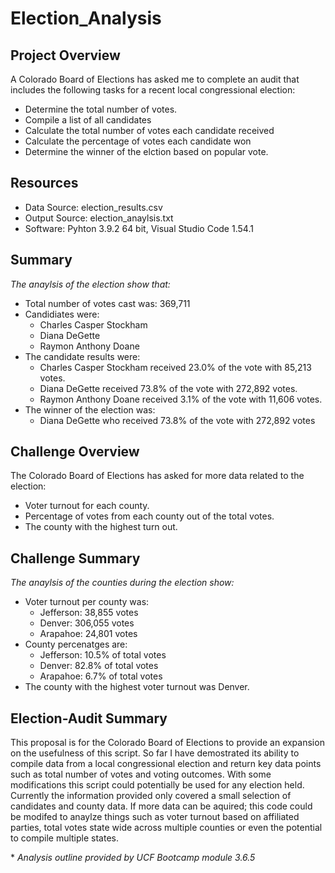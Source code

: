 # Election_Analysis
## Project Overview
  A Colorado Board of Elections has asked me to complete an audit that includes the following tasks for a recent local congressional election:
  * Determine the total number of votes.
  * Compile a list of all candidates
  * Calculate the total number of votes each candidate received
  * Calculate the percentage of votes each candidate won
  * Determine the winner of the elction based on popular vote.
  
## Resources
  * Data Source: election_results.csv
  * Output Source: election_anaylsis.txt
  * Software: Pyhton 3.9.2 64 bit, Visual Studio Code 1.54.1

## Summary
  *The anaylsis of the election show that:*
  * Total number of votes cast was: 369,711
  * Candidiates were:
    * Charles Casper Stockham
    * Diana DeGette
    * Raymon Anthony Doane
  * The candidate results were:
    * Charles Casper Stockham received 23.0% of the vote with 85,213 votes.
    * Diana DeGette received 73.8% of the vote with 272,892 votes.
    * Raymon Anthony Doane received 3.1% of the vote with 11,606 votes.
  * The winner of the election was:
      * Diana DeGette who received 73.8% of the vote with 272,892 votes

## Challenge Overview
The Colorado Board of Elections has asked for more data related to the election:
  * Voter turnout for each county.
  * Percentage of votes from each county out of the total votes.
  * The county with the highest turn out.
  
## Challenge Summary
  *The anaylsis of the counties during the election show:*
  * Voter turnout per county was:
    * Jefferson: 38,855 votes
    * Denver: 306,055 votes
    * Arapahoe: 24,801 votes
  * County percenatges are:
    * Jefferson: 10.5% of total votes
    * Denver: 82.8% of total votes
    * Arapahoe: 6.7% of total votes
  * The county with the highest voter turnout was Denver.

## Election-Audit Summary
This proposal is for the Colorado Board of Elections to provide an expansion on the usefulness of this script.  So far I have demostrated its ability to compile data from a local congressional election and return key data points such as total number of votes and voting outcomes.  With some modifications this script could potentially be used for any election held.  Currently the information provided only covered a small selection of candidates and county data.  If more data can be aquired; this code could be modifed to anaylze things such as voter turnout based on affiliated parties, total votes state wide across multiple counties or even the potential to compile multiple states.
  
  
\* *Analysis outline provided by UCF Bootcamp module 3.6.5*
